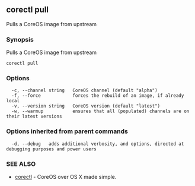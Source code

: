 ## corectl pull

Pulls a CoreOS image from upstream

### Synopsis


Pulls a CoreOS image from upstream

```
corectl pull
```

### Options

```
  -c, --channel string   CoreOS channel (default "alpha")
  -f, --force            forces the rebuild of an image, if already local
  -v, --version string   CoreOS version (default "latest")
  -w, --warmup           ensures that all (populated) channels are on their latest versions
```

### Options inherited from parent commands

```
  -d, --debug   adds additional verbosity, and options, directed at debugging purposes and power users
```

### SEE ALSO
* [corectl](corectl.md)	 - CoreOS over OS X made simple.

